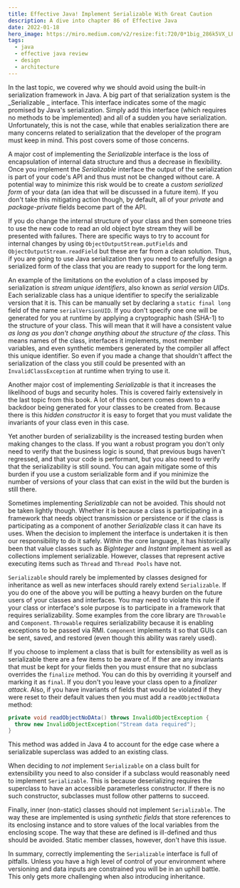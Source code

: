 ```yaml
---
title: Effective Java! Implement Serializable With Great Caution
description: A dive into chapter 86 of Effective Java
date: 2022-01-18
hero_image: https://miro.medium.com/v2/resize:fit:720/0*1big_286k5VX_LPp
tags:
  - java
  - effective java review
  - design
  - architecture
---
```


In the last topic, we covered why we should avoid using the built-in serialization framework in Java. A big part of that serialization system is the _Serializable _ interface. This interface indicates some of the magic promised by Java's serialization. Simply add this interface (which requires no methods to be implemented) and all of a sudden you have serialization. Unfortunately, this is not the case, while that enables serialization there are many concerns related to serialization that the developer of the program must keep in mind. This post covers some of those concerns. 

A major cost of implementing the _Serializable_ interface is the loss of encapsulation of internal data structure and thus a decrease in flexibility. Once you implement the _Serializable_ interface the output of the serialization is part of your code's API and thus must not be changed without care. A potential way to minimize this risk would be to create a _custom serialized form_ of your data (an idea that will be discussed in a future item). If you don't take this mitigating action though, by default, all of your _private_ and _package-private_ fields become part of the API.

If you do change the internal structure of your class and then someone tries to use the new code to read an old object byte stream they will be presented with failures. There are specific ways to try to account for internal changes by using `ObjectOutputStream.putFields` and `ObjectOutputStream.readField` but these are far from a clean solution. Thus, if you are going to use Java serialization then you need to carefully design a serialized form of the class that you are ready to support for the long term.

An example of the limitations on the evolution of a class imposed by serialization is _stream unique identifiers_, also known as _serial version UIDs_. Each serializable class has a unique identifier to specify the serializable version that it is. This can be manually set by declaring a `static final long` field of the name `serialVersionUID`. If you don't specify one one will be generated for you at runtime by applying a cryptographic hash (SHA-1) to the structure of your class. This will mean that it will have a consistent value _as long as you don't change anything about the structure of the class_. This means names of the class, interfaces it implements, most member variables, and even synthetic members generated by the compiler all affect this unique identifier. So even if you made a change that shouldn't affect the serialization of the class you still could be presented with an `InvalidClassException` at runtime when trying to use it.

Another major cost of implementing _Serializable_ is that it increases the likelihood of bugs and security holes. This is covered fairly extensively in the last topic from this book. A lot of this concern comes down to a backdoor being generated for your classes to be created from. Because there is this _hidden constructor_ it is easy to forget that you must validate the invariants of your class even in this case.

Yet another burden of serializability is the increased testing burden when making changes to the class. If you want a robust program you don't only need to verify that the business logic is sound, that previous bugs haven't regressed, and that your code is performant, but you also need to verify that the serializability is still sound. You can again mitigate some of this burden if you use a custom serializable form and if you minimize the number of versions of your class that can exist in the wild but the burden is still there. 

Sometimes implementing _Serializable_ can not be avoided. This should not be taken lightly though. Whether it is because a class is participating in a framework that needs object transmission or persistence or if the class is participating as a component of another _Serializable_ class it can have its uses. When the decision to implement the interface is undertaken it is then our responsibility to do it safely. Within the core language, it has historically been that value classes such as _BigInteger_ and _Instant_ implement as well as collections implement serializable. However, classes that represent active executing items such as `Thread` and `Thread Pools` have not. 

`Serializable` should rarely be implemented by classes designed for inheritance as well as new interfaces should rarely extend `Serializable`. If you do one of the above you will be putting a heavy burden on the future users of your classes and interfaces. You may need to violate this rule if your class or interface's sole purpose is to participate in a framework that requires serializability. Some examples from the core library are `Throwable` and `Component`. `Throwable` requires serializability because it is enabling exceptions to be passed via RMI. `Component` implements it so that GUIs can be sent, saved, and restored (even though this ability was rarely used). 

If you choose to implement a class that is built for extensibility as well as is serializable there are a few items to be aware of. If ther are any invariants that must be kept for your fields then you must ensure that no subclass overrides the `finalize` method. You can do this by overriding it yourself and marking it as `final`. If you don't you leave your class open to a _finalizer attack_. Also, if you have invariants of fields that would be violated if they were reset to their default values then you must add a `readObjectNoData` method:

```java
private void readObjectNoDAta() throws InvalidObjectException {
  throw new InvalidObjectException("Stream data required");
}
```

This method was added in Java 4 to account for the edge case where a serializable superclass was added to an existing class. 

When deciding to _not_ implement `Serializable` on a class built for extensibility you need to also consider if a subclass would reasonably need to implement `Serializable`. This is because deserializing requires the superclass to have an accessible parameterless constructor. If there is no such constructor, subclasses must follow other patterns to succeed. 

Finally, inner (non-static) classes should not implement `Serializable`. The way these are implemented is using _synthetic fields_ that store references to its enclosing instance and to store values of the local variables from the enclosing scope. The way that these are defined is ill-defined and thus should be avoided. Static member classes, however, don't have this issue. 

In summary, correctly implementing the `Serializable` interface is full of pitfalls. Unless you have a high level of control of your environment where versioning and data inputs are constrained you will be in an uphill battle. This only gets more challenging when also introducing inheritance. 